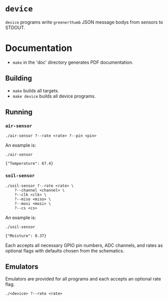 # `device`

`device` programs write `greenerthumb` JSON message bodys from sensors to
STDOUT.

# Documentation

* `make` in the 'doc' directory generates PDF documentation.

## Building

* `make` builds all targets.
* `make device` builds all device programs.

## Running

### `air-sensor`

```
./air-sensor ?--rate <rate> ?--pin <pin>
```

An example is:

```
./air-sensor

{"Temperature": 67.4}
```

### `soil-sensor`

```
./soil-sensor ?--rate <rate> \
    ?--channel <channel> \
    ?--clk <clk> \
    ?--miso <miso> \
    ?--mosi <mosi> \
    ?--cs <cs>
```

An example is:

```
./soil-sensor

{"Moisture": 0.37}
```

Each accepts all necessary GPIO pin numbers, ADC channels, and rates as optional
flags with defaults chosen from the schematics.

## Emulators

Emulators are provided for all programs and each accepts an optional rate flag.

```
./<device> ?--rate <rate>
```
